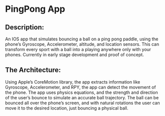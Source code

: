 # PingPong App

## Description:
An IOS app that simulates bouncing a ball on a ping pong paddle, using the phone’s Gyroscope, Accelerometer, altitude, and location sensors. This can transform every sport with a ball into a playing anywhere only with your phones. Currently in early stage development and proof of concept. 

## The Architecture:

Using Apple’s CoreMotion library, the app extracts information like Gyroscope, Accelerometer, and RPY, the app can detect the movement of the phone. The app uses physics equations, and the strength and direction of the user’s bounce to simulate an accurate ball trajectory. The ball can be bounced all over the phone’s screen, and with natural rotations the user can move it to the desired location, just bouncing a physical ball. 
